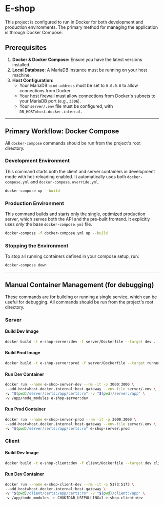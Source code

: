 # E-shop

This project is configured to run in Docker for both development and production environments. The primary method for managing the application is through Docker Compose.

## Prerequisites

1.  **Docker & Docker Compose:** Ensure you have the latest versions installed.
2.  **Local Database:** A MariaDB instance must be running on your host machine.
3.  **Host Configuration:**
    *   Your MariaDB `bind-address` must be set to `0.0.0.0` to allow connections from Docker.
    *   Your host firewall must allow connections from Docker's subnets to your MariaDB port (e.g., `3306`).
    *   Your `server/.env` file must be configured, with `DB_HOST=host.docker.internal`.

---

## Primary Workflow: Docker Compose

All `docker-compose` commands should be run from the project's root directory.

### Development Environment

This command starts both the client and server containers in development mode with hot-reloading enabled. It automatically uses both `docker-compose.yml` and `docker-compose.override.yml`.

```bash
docker-compose up --build
```

### Production Environment

This command builds and starts only the single, optimized production server, which serves both the API and the pre-built frontend. It explicitly uses *only* the base `docker-compose.yml` file.

```bash
docker-compose -f docker-compose.yml up --build
```

### Stopping the Environment

To stop all running containers defined in your compose setup, run:

```bash
docker-compose down
```

---

## Manual Container Management (for debugging)

These commands are for building or running a single service, which can be useful for debugging. All commands should be run from the project's root directory.

### Server

#### Build Dev Image
```bash
docker build -t e-shop-server:dev -f server/Dockerfile --target dev .
```

#### Build Prod Image
```bash
docker build -t e-shop-server:prod -f server/Dockerfile --target runner .
```

#### Run Dev Container
```bash
docker run --name e-shop-server-dev --rm -it -p 3000:3000 \
--add-host=host.docker.internal:host-gateway --env-file server/.env \
-v "$(pwd)/server/certs:/app/certs:ro" -v "$(pwd)/server:/app" \
-v /app/node_modules e-shop-server:dev
```

#### Run Prod Container
```bash
docker run --name e-shop-server-prod --rm -it -p 3000:3000 \
--add-host=host.docker.internal:host-gateway --env-file server/.env \
-v "$(pwd)/server/certs:/app/certs:ro" e-shop-server:prod
```

### Client

#### Build Dev Image
```bash
docker build -t e-shop-client:dev -f client/Dockerfile --target dev client
```

#### Run Dev Container
```bash
docker run --name e-shop-client-dev --rm -it -p 5173:5173 \
--add-host=host.docker.internal:host-gateway \
-v "$(pwd)/client/certs:/app/certs:ro" -v "$(pwd)/client:/app" \
-v /app/node_modules -e CHOKIDAR_USEPOLLING=1 e-shop-client:dev
```